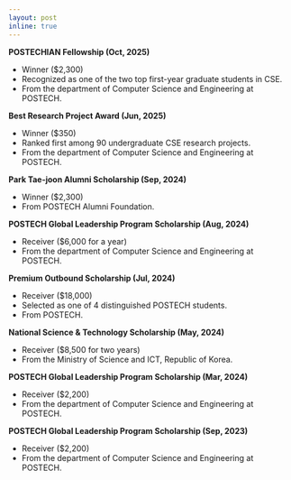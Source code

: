 ```yaml
---
layout: post
inline: true
---
```


**POSTECHIAN Fellowship (Oct, 2025)**
- Winner ($2,300)
- Recognized as one of the two top first-year graduate students in CSE.
- From the department of Computer Science and Engineering at POSTECH.

**Best Research Project Award (Jun, 2025)**
- Winner ($350)
- Ranked first among 90 undergraduate CSE research projects.
- From the department of Computer Science and Engineering at POSTECH.

**Park Tae-joon Alumni Scholarship (Sep, 2024)**
- Winner ($2,300)
- From POSTECH Alumni Foundation.

**POSTECH Global Leadership Program Scholarship (Aug, 2024)**
- Receiver ($6,000 for a year)
- From the department of Computer Science and Engineering at POSTECH.

**Premium Outbound Scholarship (Jul, 2024)**
- Receiver ($18,000)
- Selected as one of 4 distinguished POSTECH students.
- From POSTECH.

**National Science & Technology Scholarship (May, 2024)**
- Receiver ($8,500 for two years)
- From the Ministry of Science and ICT, Republic of Korea.

**POSTECH Global Leadership Program Scholarship (Mar, 2024)**
- Receiver ($2,200)
- From the department of Computer Science and Engineering at POSTECH.

**POSTECH Global Leadership Program Scholarship (Sep, 2023)**
- Receiver ($2,200)
- From the department of Computer Science and Engineering at POSTECH.

